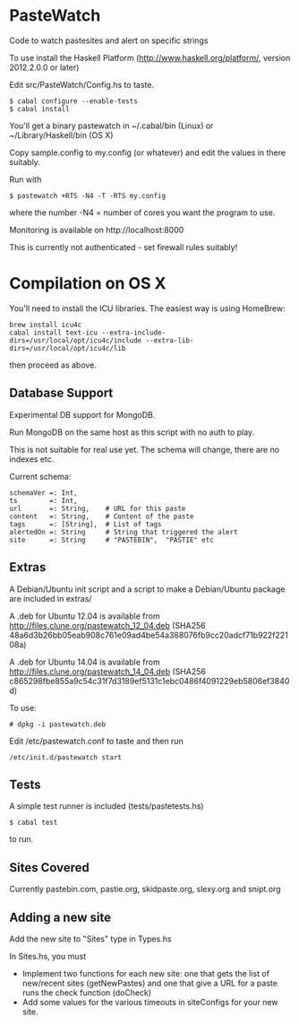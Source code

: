 PasteWatch
==========


Code to watch pastesites and alert on specific strings

To use install the Haskell Platform (http://www.haskell.org/platform/, version 2012.2.0.0 or later)

Edit src/PasteWatch/Config.hs to taste.
```
$ cabal configure --enable-tests
$ cabal install
```
You'll get a binary pastewatch in ~/.cabal/bin (Linux) or ~/Library/Haskell/bin (OS X)

Copy sample.config to my.config (or whatever) and edit the values in there suitably.

Run with
```
$ pastewatch +RTS -N4 -T -RTS my.config
```
where the number -N4 = number of cores you want the program to use.

Monitoring is available on http://localhost:8000

This is currently not authenticated - set firewall rules suitably!


Compilation on OS X
===================

You'll need to install the ICU libraries. The easiest way is using HomeBrew:
```
brew install icu4c
cabal install text-icu --extra-include-dirs=/usr/local/opt/icu4c/include --extra-lib-dirs=/usr/local/opt/icu4c/lib
```

then proceed as above.

Database Support
----------------

Experimental DB support for MongoDB.

Run MongoDB on the same host as this script with no auth to play.

This is not suitable for real use yet. The schema will change, there are no indexes etc.

Current schema:
```
schemaVer =: Int,
ts        =: Int,
url       =: String,    # URL for this paste
content   =: String,    # Content of the paste
tags      =: [String],  # List of tags
alertedOn =: String     # String that triggered the alert
site      =: String     # "PASTEBIN",  "PASTIE" etc
```


Extras
------

A Debian/Ubuntu init script and a script to make a Debian/Ubuntu package are included in extras/

A .deb for Ubuntu 12.04 is available from http://files.clune.org/pastewatch_12_04.deb (SHA256 48a6d3b26bb05eab908c761e09ad4be54a388076fb9cc20adcf71b922f22108a)

A .deb for Ubuntu 14.04 is available from http://files.clune.org/pastewatch_14_04.deb (SHA256 c865298fbe855a9c54c31f7d3189ef5131c1ebc0486f4091229eb5806ef3840d)

To use:
```
# dpkg -i pastewatch.deb
```
Edit /etc/pastewatch.conf to taste and then run
```
/etc/init.d/pastewatch start
```

Tests
-----

A simple test runner is included (tests/pastetests.hs)
```
$ cabal test
```
to run.

Sites Covered
-------------

Currently pastebin.com, pastie.org, skidpaste.org, slexy.org and snipt.org

Adding a new site
-----------------

Add the new site to "Sites" type in Types.hs

In Sites.hs, you must

* Implement two functions for each new site: one that gets the list of new/recent sites (getNewPastes) and one that give a URL for a paste runs the check function (doCheck)
* Add some values for the various timeouts in siteConfigs for your new site.



